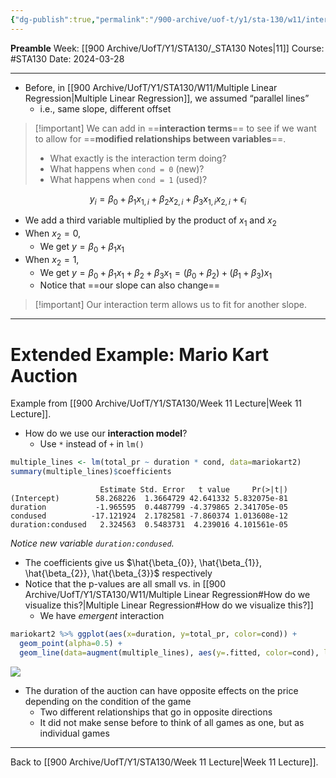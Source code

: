```yaml
---
{"dg-publish":true,"permalink":"/900-archive/uof-t/y1/sta-130/w11/interactions/","created":"2024-03-28T15:23:46.699-07:00","updated":"2024-03-28T18:00:06.556-07:00"}
---
```


**Preamble**
Week: [[900 Archive/UofT/Y1/STA130/_STA130 Notes\|11]]
Course: #STA130
Date: 2024-03-28

---

- Before, in [[900 Archive/UofT/Y1/STA130/W11/Multiple Linear Regression\|Multiple Linear Regression]], we assumed “parallel lines”
    - i.e., same slope, different offset

> [!important] We can add in ==**interaction terms**== to see if we want to allow for ==**modified relationships between variables**==.
> - What exactly is the interaction term doing?
> - What happens when `cond = 0` (new)?
> - What happens when `cond = 1` (used)?

$$y_{i} = \beta_{0} + \beta_{1}x_{1,i} + \beta_{2}x_{2,i} + \beta_{3}x_{1,i}x_{2,i} + \epsilon_{i}$$
- We add a third variable multiplied by the product of $x_{1}$ and $x_{2}$
- When $x_{2} = 0$,
    - We get $y = \beta_{0} + \beta_{1}x_{1}$
- When $x_{2} = 1$,
    - We get $y = \beta_{0} + \beta_{1}x_{1} + \beta_{2} + \beta_{3}x_{1} = (\beta_{0} + \beta_{2}) + (\beta_{1} + \beta_{3})x_{1}$
    - Notice that ==our slope can also change==

> [!important] Our interaction term allows us to fit for another slope.

---
# Extended Example: Mario Kart Auction
Example from [[900 Archive/UofT/Y1/STA130/Week 11 Lecture\|Week 11 Lecture]].

- How do we use our **interaction model**?
    - Use `*` instead of `+` in `lm()`

```r
multiple_lines <- lm(total_pr ~ duration * cond, data=mariokart2)
summary(multiple_lines)$coefficients
```
```
                    Estimate Std. Error   t value     Pr(>|t|)
(Intercept)        58.268226  1.3664729 42.641332 5.832075e-81
duration           -1.965595  0.4487799 -4.379865 2.341705e-05
condused          -17.121924  2.1782581 -7.860374 1.013608e-12
duration:condused   2.324563  0.5483731  4.239016 4.101561e-05
```
*Notice new variable `duration:condused`.*

- The coefficients give us $\hat{\beta_{0}}, \hat{\beta_{1}}, \hat{\beta_{2}}, \hat{\beta_{3}}$ respectively
- Notice that the p-values are all small vs. in [[900 Archive/UofT/Y1/STA130/W11/Multiple Linear Regression#How do we visualize this?\|Multiple Linear Regression#How do we visualize this?]]
    - We have *emergent* interaction

```r
mariokart2 %>% ggplot(aes(x=duration, y=total_pr, color=cond)) +
  geom_point(alpha=0.5) +
  geom_line(data=augment(multiple_lines), aes(y=.fitted, color=cond), lwd=1.5)
```

![](https://i.imgur.com/RlQAOEm.png)

- The duration of the auction can have opposite effects on the price depending on the condition of the game
    - Two different relationships that go in opposite directions
    - It did not make sense before to think of all games as one, but as individual games

---
Back to [[900 Archive/UofT/Y1/STA130/Week 11 Lecture\|Week 11 Lecture]].